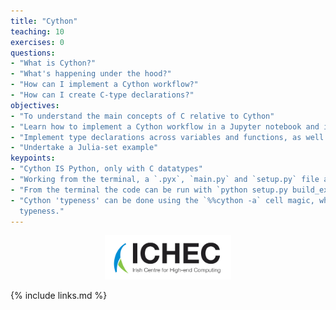 ```yaml
---
title: "Cython"
teaching: 10
exercises: 0
questions:
- "What is Cython?"
- "What's happening under the hood?"
- "How can I implement a Cython workflow?"
- "How can I create C-type declarations?"
objectives:
- "To understand the main concepts of C relative to Cython"
- "Learn how to implement a Cython workflow in a Jupyter notebook and in a terminal environment]9oii "
- "Implement type declarations across variables and functions, as well as compiler directives"
- "Undertake a Julia-set example"
keypoints:
- "Cython IS Python, only with C datatypes"
- "Working from the terminal, a `.pyx`, `main.py` and `setup.py` file are required."
- "From the terminal the code can be run with `python setup.py build_ext --inplace`"
- "Cython 'typeness' can be done using the `%%cython -a` cell magic, where the yellow tint is coloured according to
  typeness."
---
```


<p align="center"><img src="../fig/ICHEC_Logo.jpg" width="40%"/></p>

{% include links.md %}
